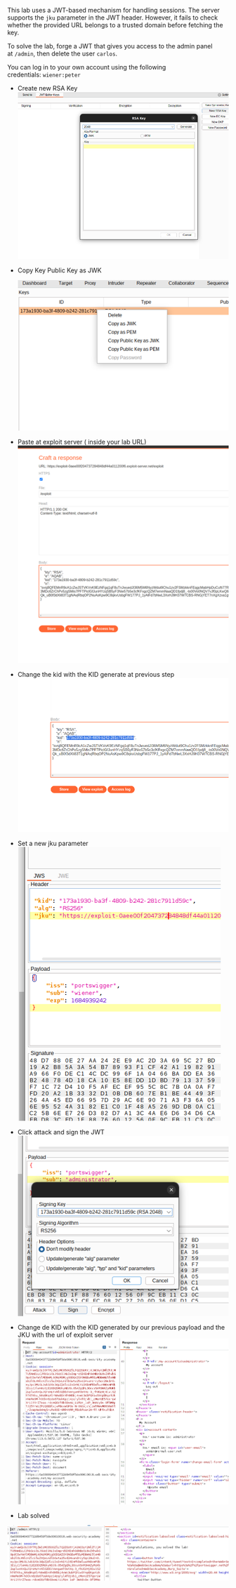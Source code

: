 
This lab uses a JWT-based mechanism for handling sessions. The server supports the `jku` parameter in the JWT header. However, it fails to check whether the provided URL belongs to a trusted domain before fetching the key.

To solve the lab, forge a JWT that gives you access to the admin panel at `/admin`, then delete the user `carlos`.

You can log in to your own account using the following credentials: `wiener:peter`



* Create new RSA Key
![](../img/Pasted_image_20230524104500.png)

* Copy Key Public Key as JWK
  
  ![](../img/Pasted_image_20230524104653.png)

* Paste at exploit server ( inside your lab URL) 
![](../img/Pasted_image_20230524104827.png)
* Change the kid with the KID generate at previous step
![](../img/Pasted_image_20230524105124.png)
* Set a new jku parameter
![](../img/Pasted_image_20230524105438.png)
* Click attack and sign the JWT
![](../img/Pasted_image_20230524105552.png)

* Change de KID with the KID generated by our previous payload and the JKU with the url of exploit server
![](../img/Pasted_image_20230524112653.png)
* Lab solved

![](../img/Pasted_image_20230524112829.png)




